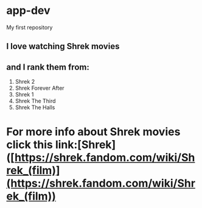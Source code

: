 # app-dev
My first repository
## I love watching Shrek movies
## and I rank them from:

1. Shrek 2
2. Shrek Forever After
3. Shrek 1
4. Shrek The Third
5. Shrek The Halls
# For more info about Shrek movies click this link:[Shrek]([https://shrek.fandom.com/wiki/Shrek_(film)](https://shrek.fandom.com/wiki/Shrek_(film))
